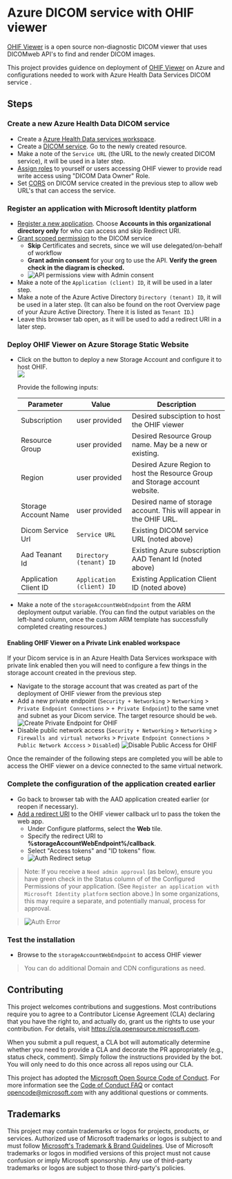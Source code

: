 # Azure DICOM service with OHIF viewer

[OHIF Viewer](https://ohif.org/) is a open source non-diagnostic DICOM viewer that uses DICOMweb API's to find and render DICOM images.

This project provides guidence on deployment of [OHIF Viewer](https://ohif.org/) on Azure and configurations needed to work with Azure Health Data Services DICOM service .

## Steps
### Create a new Azure Health Data DICOM service
- Create a [Azure Health Data services workspace](https://docs.microsoft.com/en-us/azure/healthcare-apis/healthcare-apis-quickstart).
- Create a [DICOM service](https://docs.microsoft.com/en-us/azure/healthcare-apis/dicom/deploy-dicom-services-in-azure). Go to the newly created resource.
- Make a note of the `Service URL` (the URL to the newly created DICOM service), it will be used in a later step.
- [Assign roles](https://docs.microsoft.com/en-us/azure/healthcare-apis/configure-azure-rbac#assign-roles-for-the-dicom-service) to yourself or users accessing OHIF viewer to provide read write access using "DICOM Data Owner" Role.
- Set [CORS](https://learn.microsoft.com/en-us/azure/healthcare-apis/dicom/configure-cross-origin-resource-sharing) on DICOM service created in the previous step to allow web URL's that can access the service.


### Register an application with Microsoft Identity platform
- [Register a new application](https://docs.microsoft.com/en-us/azure/active-directory/develop/quickstart-register-app#register-an-application). Choose <b>Accounts in this organizational directory only</b> for who can access and skip Redirect URI.
- [Grant scoped permission](https://docs.microsoft.com/en-us/azure/healthcare-apis/register-application) to the DICOM service
    - <b>Skip</b> Certificates and secrets, since we will use delegated/on-behalf of workflow
    - <b>Grant admin consent</b> for your org to use the API. <b>Verify the green check in the diagram is checked. </b>
    - ![API permissions view with Admin consent](docs/imgs/aad-api-permission.png)
- Make a note of the `Application (client) ID`, it will be used in a later step.
- Make a note of the Azure Active Directory `Directory (tenant) ID`, it will be used in a later step. (It can also be found on the root Overview page of your Azure Active Directory. There it is listed as `Tenant ID`.)
- Leave this browser tab open, as it will be used to add a redirect URI in a later step.

### Deploy OHIF Viewer on Azure Storage Static Website 

- Click on the button to deploy a new Storage Account and configure it to host OHIF. </br> <a href="https://portal.azure.com/#create/Microsoft.Template/uri/https%3A%2F%2Fraw.githubusercontent.com%2Fmicrosoft%2Fdicom-ohif%2Fmain%2Ftemplates%2Fdeploy-ohif-azure.json" target="_blank"><img src="https://aka.ms/deploytoazurebutton"/></a>

    Provide the following inputs:

    | Parameter | Value | Description |
    | ------------- | ----- | ----------- |
    | Subscription | user provided | Desired subsciption to host the OHIF viewer 
    | Resource Group | user provided | Desired Resource Group name. May be a new or existing.
    | Region | user provided | Desired Azure Region to host the Resource Group and Storage account website.
    | Storage Account Name | user provided | Desired name of storage account. This will appear in the OHIF URL.
    | Dicom Service Url | `Service URL` | Existing DICOM service URL (noted above) 
    | Aad Teanant Id | `Directory (tenant) ID` | Existing Azure subscription AAD Tenant Id (noted above)
    | Application Client ID  | `Application (client) ID` | Existing Application Client ID (noted above)

- Make a note of the `storageAccountWebEndpoint` from the ARM deployment output variable. (You can find the output variables on the left-hand column, once the custom ARM template has successfully completed creating resources.)

#### Enabling OHIF Viewer on a Private Link enabled workspace
If your Dicom service is in an Azure Health Data Services workspace with private link enabled then you will need to configure a few things in the storage account created in the previous step.
- Navigate to the storage account that was created as part of the deployment of OHIF viewer from the previous step
- Add a new private endpoint (`Security + Networking` > `Networking` > `Private Endpoint Connections` > `+ Private Endpoint`) to the same vnet and subnet as your Dicom service. The target resource should be `web`.
  ![Create Private Endpoint for OHIF](docs/imgs/ohif-private-endpoint.png)
- Disable public network access (`Security + Networking` > `Networking` > `Firewalls and virtual networks` > `Private Endpoint Connections` > `Public Network Acccess` > `Disabled`)
  ![Disable Public Access for OHIF](docs/imgs/ohif-disable-public-access.png)

Once the remainder of the following steps are completed you will be able to access the OHIF viewer on a device connected to the same virtual network.


### Complete the configuration of the application created earlier
- Go back to browser tab with the AAD application created earlier (or reopen if necessary).
- [Add a redirect URI](https://docs.microsoft.com/en-us/azure/active-directory/develop/quickstart-register-app#add-a-redirect-uri) to the OHIF viewer callback url to pass the token the web app.
    - Under Configure platforms, select the <b>Web</b> tile.
    - Specify the redirect URI to <b>%storageAccountWebEndpoint%/callback</b>. 
    - Select "Access tokens" and "ID tokens" flow.
    - ![Auth Redirect setup](docs/imgs/aad-auth-redirect.png)

> Note: If you receive a `Need admin approval` (as below), ensure you have green check in the Status column of of the Configured Permissions of your application. (See `Register an application with Microsoft Identity platform` section above.) In some organizations, this may require a separate, and potentially manual, process for approval.

> ![Auth Error](docs/imgs/need-admin-error.png)


### Test the installation
- Browse to the `storageAccountWebEndpoint` to access OHIF viewer


> You can do additional Domain and CDN configurations as need.

## Contributing

This project welcomes contributions and suggestions.  Most contributions require you to agree to a
Contributor License Agreement (CLA) declaring that you have the right to, and actually do, grant us
the rights to use your contribution. For details, visit https://cla.opensource.microsoft.com.

When you submit a pull request, a CLA bot will automatically determine whether you need to provide
a CLA and decorate the PR appropriately (e.g., status check, comment). Simply follow the instructions
provided by the bot. You will only need to do this once across all repos using our CLA.

This project has adopted the [Microsoft Open Source Code of Conduct](https://opensource.microsoft.com/codeofconduct/).
For more information see the [Code of Conduct FAQ](https://opensource.microsoft.com/codeofconduct/faq/) or
contact [opencode@microsoft.com](mailto:opencode@microsoft.com) with any additional questions or comments.

## Trademarks

This project may contain trademarks or logos for projects, products, or services. Authorized use of Microsoft 
trademarks or logos is subject to and must follow 
[Microsoft's Trademark & Brand Guidelines](https://www.microsoft.com/en-us/legal/intellectualproperty/trademarks/usage/general).
Use of Microsoft trademarks or logos in modified versions of this project must not cause confusion or imply Microsoft sponsorship.
Any use of third-party trademarks or logos are subject to those third-party's policies.
